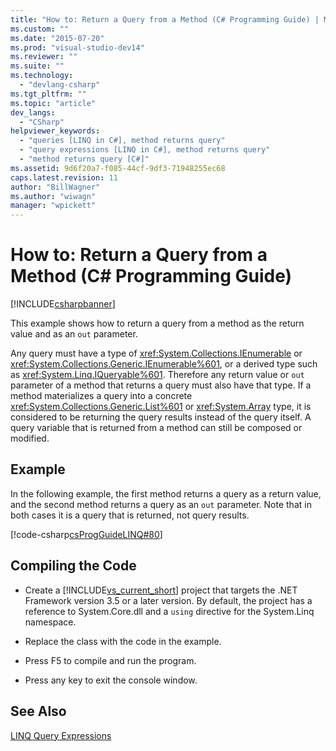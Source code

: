 ```yaml
---
title: "How to: Return a Query from a Method (C# Programming Guide) | Microsoft Docs"
ms.custom: ""
ms.date: "2015-07-20"
ms.prod: "visual-studio-dev14"
ms.reviewer: ""
ms.suite: ""
ms.technology: 
  - "devlang-csharp"
ms.tgt_pltfrm: ""
ms.topic: "article"
dev_langs: 
  - "CSharp"
helpviewer_keywords: 
  - "queries [LINQ in C#], method returns query"
  - "query expressions [LINQ in C#], method returns query"
  - "method returns query [C#]"
ms.assetid: 9d6f20a7-f085-44cf-9df3-71948255ec68
caps.latest.revision: 11
author: "BillWagner"
ms.author: "wiwagn"
manager: "wpickett"
---
```

# How to: Return a Query from a Method (C# Programming Guide)
[!INCLUDE[csharpbanner](../../../includes/csharpbanner.md)]

This example shows how to return a query from a method as the return value and as an `out` parameter.  
  
 Any query must have a type of <xref:System.Collections.IEnumerable> or <xref:System.Collections.Generic.IEnumerable%601>, or a derived type such as <xref:System.Linq.IQueryable%601>. Therefore any return value or `out` parameter of a method that returns a query must also have that type. If a method materializes a query into a concrete <xref:System.Collections.Generic.List%601> or <xref:System.Array> type, it is considered to be returning the query results instead of the query itself. A query variable that is returned from a method can still be composed or modified.  
  
## Example  
 In the following example, the first method returns a query as a return value, and the second method returns a query as an `out` parameter. Note that in both cases it is a query that is  returned, not query results.  
  
 [!code-csharp[csProgGuideLINQ#80](../../../snippets/csharp/VS_Snippets_VBCSharp/csProgGuideLINQ/CS/csRef30LangFeatures_2.cs#80)]  
  
## Compiling the Code  
  
-   Create a [!INCLUDE[vs_current_short](../../../includes/vs-current-short-md.md)] project that targets the .NET Framework version 3.5 or a later version. By default, the project has a reference to System.Core.dll and a `using` directive for the System.Linq namespace.  
  
-   Replace the class with the code in the example.  
  
-   Press F5 to compile and run the program.  
  
-   Press any key to exit the console window.  
  
## See Also  
 [LINQ Query Expressions](../../../csharp/programming-guide/linq-query-expressions/index.md)